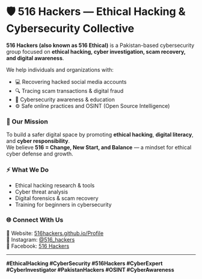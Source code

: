 # 🛡️ 516 Hackers — Ethical Hacking & Cybersecurity Collective

**516 Hackers (also known as 516 Ethical)** is a Pakistan-based cybersecurity group focused on **ethical hacking, cyber investigation, scam recovery, and digital awareness**.  

We help individuals and organizations with:  
- 💻 Recovering hacked social media accounts  
- 🔍 Tracing scam transactions & digital fraud  
- 🧠 Cybersecurity awareness & education  
- ⚙️ Safe online practices and OSINT (Open Source Intelligence)

### 🚀 Our Mission
To build a safer digital space by promoting **ethical hacking**, **digital literacy**, and **cyber responsibility**.  
We believe **516 = Change, New Start, and Balance** — a mindset for ethical cyber defense and growth.

### ⚡ What We Do
- Ethical hacking research & tools  
- Cyber threat analysis  
- Digital forensics & scam recovery  
- Training for beginners in cybersecurity  

### 🌐 Connect With Us
🔗 Website: [516hackers.github.io/Profile](https://516hackers.github.io/Profile/)  
📸 Instagram: [@516_hackers](https://www.instagram.com/516_hackers/)  
💬 Facebook: [516 Hackers](https://facebook.com/profile.php?id=100089960097573)  

---

**#EthicalHacking #CyberSecurity #516Hackers #CyberExpert #CyberInvestigator #PakistanHackers #OSINT #CyberAwareness**
